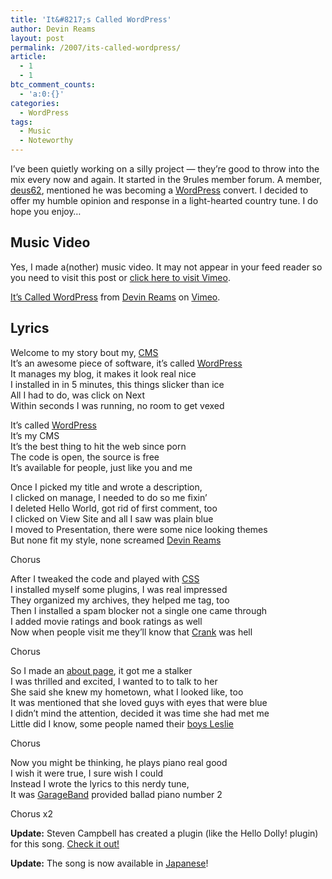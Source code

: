 ```yaml
---
title: 'It&#8217;s Called WordPress'
author: Devin Reams
layout: post
permalink: /2007/its-called-wordpress/
article:
  - 1
  - 1
btc_comment_counts:
  - 'a:0:{}'
categories:
  - WordPress
tags:
  - Music
  - Noteworthy
---
```

I&#8217;ve been quietly working on a silly project &#8212; they&#8217;re good to throw into the mix every now and again. It started in the 9rules member forum. A member, [deus62][1], mentioned he was becoming a [WordPress][2] convert. I decided to offer my humble opinion and response in a light-hearted country tune. I do hope you enjoy&#8230;

## Music Video

Yes, I made a(nother) music video. It may not appear in your feed reader so you need to visit this post or [click here to visit Vimeo][3].

[It&#8217;s Called WordPress][3] from [Devin Reams][4] on [Vimeo][5].

## Lyrics

Welcome to my story bout my, [CMS][6]  
It&#8217;s an awesome piece of software, it&#8217;s called [WordPress][7]  
It manages my blog, it makes it look real nice  
I installed in in 5 minutes, this things slicker than ice  
All I had to do, was click on Next  
Within seconds I was running, no room to get vexed

It&#8217;s called [WordPress][8]  
It&#8217;s my CMS  
It&#8217;s the best thing to hit the web since porn  
The code is open, the source is free  
It&#8217;s available for people, just like you and me

Once I picked my title and wrote a description,  
I clicked on manage, I needed to do so me fixin&#8217;  
I deleted Hello World, got rid of first comment, too  
I clicked on View Site and all I saw was plain blue  
I moved to Presentation, there were some nice looking themes  
But none fit my style, none screamed [Devin Reams][9]

Chorus

After I tweaked the code and played with [CSS][10]  
I installed myself some plugins, I was real impressed  
They organized my archives, they helped me tag, too  
Then I installed a spam blocker not a single one came through  
I added movie ratings and book ratings as well  
Now when people visit me they&#8217;ll know that [Crank][12] was hell

Chorus

So I made an [about page][9], it got me a stalker  
I was thrilled and excited, I wanted to to talk to her  
She said she knew my hometown, what I looked like, too  
It was mentioned that she loved guys with eyes that were blue  
I didn&#8217;t mind the attention, decided it was time she had met me  
Little did I know, some people named their [boys Leslie][13]

Chorus

Now you might be thinking, he plays piano real good  
I wish it were true, I sure wish I could  
Instead I wrote the lyrics to this nerdy tune,  
It was [GarageBand][14] provided ballad piano number 2

Chorus x2

**Update:** Steven Campbell has created a plugin (like the Hello Dolly! plugin) for this song. [Check it out!][15]

**Update:** The song is now available in [Japanese][16]!

 [1]: http://www.livingwithmusic.com/
 [2]: http://www.wordpress.org
 [3]: http://vimeo.com/25840232
 [4]: http://vimeo.com/devinreams
 [5]: http://vimeo.com
 [6]: http://en.wikipedia.org/wiki/Content_management_system
 [7]: http://en.wikipedia.org/wiki/Wordpress
 [8]: http://www.wordpress.org/
 [9]: https://devin.rea.ms/about/
 [10]: http://en.wikipedia.org/wiki/Cascading_Style_Sheets
 [12]: http://www.google.com/url?sa=t&#038;ct=res&#038;cd=1&#038;url=http%3A%2F%2Fwww.imdb.com%2Ftitle%2Ftt0479884%2F&#038;ei=InKqRb7HEZGygwPJo5HOBg&#038;usg=__cEAiCZlysS84wW-f8SImhZ7pyE0=&#038;sig2=1xt6BK05r7gEOU1nsHesTQ
 [13]: http://en.wikipedia.org/wiki/Unisex_names
 [14]: http://www.apple.com/garageband/
 [15]: http://www.noenemies.com/archives/244
 [16]: http://tekapo.com/st/2007/01/29/its-called-wordpress/